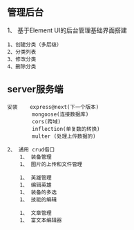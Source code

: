 ##  管理后台
1、 基于Element UI的后台管理基础界面搭建

    1、创建分类（多层级）
    2、分类列表
    3、修改分类
    4、删除分类






## server服务端
    安装    express@next(下一个版本)
            mongoose(连接数据库)
            cors(跨域)
            inflection(单复数的转换)
            multer (处理上传数据的)

    2、 通用 crud借口
        1、 装备管理
        1、 图片的上传和文件管理
        
        1、 英雄管理
        1、 编辑英雄
        1、 装备的多选
        1、 技能的编辑

        1、 文章管理
        1、 富文本编辑器